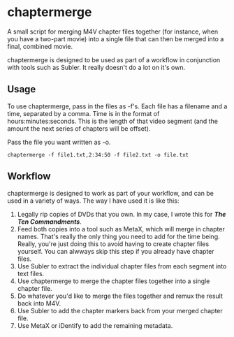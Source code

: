 chaptermerge
=========
A small script for merging M4V chapter files together (for instance, when you have a two-part movie) into a single file that can then be merged into a final, combined movie.

chaptermerge is designed to be used as part of a workflow in conjunction with tools such as Subler. It really doesn't do a lot on it's own.

Usage
-----
To use chaptermerge, pass in the files as -f's. Each file has a filename and a time, separated by a comma. Time is in the format of hours:minutes:seconds. This is the length of that video segment (and the amount the next series of chapters will be offset).

Pass the file you want written as -o.

    chaptermerge -f file1.txt,2:34:50 -f file2.txt -o file.txt

Workflow
--------
chaptermerge is designed to work as part of your workflow, and can be used in a variety of ways. The way I have used it is like this:

1. Legally rip copies of DVDs that you own. In my case, I wrote this for ***The Ten Commandments***.
2. Feed both copies into a tool such as MetaX, which will merge in chapter names. That's really the only thing you need to add for the time being. Really, you're just doing this to avoid having to create chapter files yourself. You can alwways skip this step if you already have chapter files.
3. Use Subler to extract the individual chapter files from each segment into text files.
4. Use chaptermerge to merge the chapter files together into a single chapter file.
5. Do whatever you'd like to merge the files together and remux the result back into M4V.
6. Use Subler to add the chapter markers back from your merged chapter file.
7. Use MetaX or iDentify to add the remaining metadata.